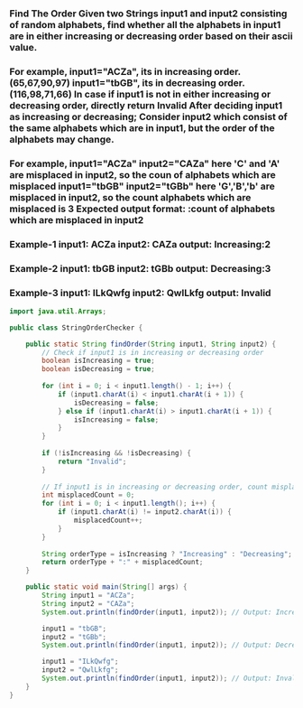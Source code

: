 ### Find The Order Given two Strings input1 and input2 consisting of random alphabets, find whether all the alphabets in input1 are in either increasing or decreasing order based on their ascii value. 
### For example, input1="ACZa", its in increasing order. (65,67,90,97) input1="tbGB", its in decreasing order. (116,98,71,66) In case if input1 is not in either increasing or decreasing order, directly return Invalid After deciding input1 as increasing or decreasing; Consider input2 which consist of the same alphabets which are in input1, but the order of the alphabets may change. 
### For example, input1="ACZa" input2="CAZa" here 'C' and 'A' are misplaced in input2, so the coun of alphabets which are misplaced input1="tbGB" input2="tGBb" here 'G','B','b' are misplaced in input2, so the count alphabets which are misplaced is 3 Expected output format: <Increasing or Decreasing>:count of alphabets which are misplaced in input2 

### Example-1 input1: ACZa input2: CAZa output: Increasing:2 
### Example-2 input1: tbGB input2: tGBb output: Decreasing:3 
### Example-3 input1: ILkQwfg input2: QwlLkfg output: Invalid
```java
import java.util.Arrays;

public class StringOrderChecker {

    public static String findOrder(String input1, String input2) {
        // Check if input1 is in increasing or decreasing order
        boolean isIncreasing = true;
        boolean isDecreasing = true;
        
        for (int i = 0; i < input1.length() - 1; i++) {
            if (input1.charAt(i) < input1.charAt(i + 1)) {
                isDecreasing = false;
            } else if (input1.charAt(i) > input1.charAt(i + 1)) {
                isIncreasing = false;
            }
        }
        
        if (!isIncreasing && !isDecreasing) {
            return "Invalid";
        }
        
        // If input1 is in increasing or decreasing order, count misplaced characters in input2
        int misplacedCount = 0;
        for (int i = 0; i < input1.length(); i++) {
            if (input1.charAt(i) != input2.charAt(i)) {
                misplacedCount++;
            }
        }
        
        String orderType = isIncreasing ? "Increasing" : "Decreasing";
        return orderType + ":" + misplacedCount;
    }

    public static void main(String[] args) {
        String input1 = "ACZa";
        String input2 = "CAZa";
        System.out.println(findOrder(input1, input2)); // Output: Increasing:2

        input1 = "tbGB";
        input2 = "tGBb";
        System.out.println(findOrder(input1, input2)); // Output: Decreasing:3

        input1 = "ILkQwfg";
        input2 = "QwlLkfg";
        System.out.println(findOrder(input1, input2)); // Output: Invalid
    }
}

```
